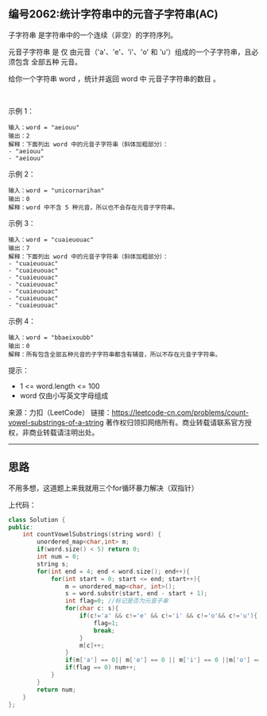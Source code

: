 ## 编号2062:统计字符串中的元音子字符串(AC)

子字符串 是字符串中的一个连续（非空）的字符序列。

元音子字符串 是 仅 由元音（'a'、'e'、'i'、'o' 和 'u'）组成的一个子字符串，且必须包含 全部五种 元音。

给你一个字符串 word ，统计并返回 word 中 元音子字符串的数目 。

 

示例 1：
```
输入：word = "aeiouu"
输出：2
解释：下面列出 word 中的元音子字符串（斜体加粗部分）：
- "aeiouu"
- "aeiouu"
```
示例 2：
```
输入：word = "unicornarihan"
输出：0
解释：word 中不含 5 种元音，所以也不会存在元音子字符串。
```
示例 3：
```
输入：word = "cuaieuouac"
输出：7
解释：下面列出 word 中的元音子字符串（斜体加粗部分）：
- "cuaieuouac"
- "cuaieuouac"
- "cuaieuouac"
- "cuaieuouac"
- "cuaieuouac"
- "cuaieuouac"
- "cuaieuouac"
```
示例 4：
```
输入：word = "bbaeixoubb"
输出：0
解释：所有包含全部五种元音的子字符串都含有辅音，所以不存在元音子字符串。 
```
提示：

* 1 <= word.length <= 100
* word 仅由小写英文字母组成

来源：力扣（LeetCode）
链接：https://leetcode-cn.com/problems/count-vowel-substrings-of-a-string
著作权归领扣网络所有。商业转载请联系官方授权，非商业转载请注明出处。

---
## 思路

不用多想，这道题上来我就用三个for循环暴力解决（双指针）

上代码：
```c++
class Solution {
public:
    int countVowelSubstrings(string word) { 
        unordered_map<char,int> m;
        if(word.size() < 5) return 0;
        int num = 0;
        string s;
        for(int end = 4; end < word.size(); end++){       
            for(int start = 0; start <= end; start++){
                m = unordered_map<char, int>();              
                s = word.substr(start, end - start + 1);
                int flag=0; //标记是否为元音子串
                for(char c: s){
                    if(c!='a' && c!='e' && c!='i' && c!='o'&& c!='u'){
                        flag=1;
                        break;
                    }
                    m[c]++;
                }                
                if(m['a'] == 0|| m['e'] == 0 || m['i'] == 0 ||m['o'] == 0 || m['u'] == 0) flag=1;
                if(flag == 0) num++;
            }
        }
        return num;  
    }
};
```